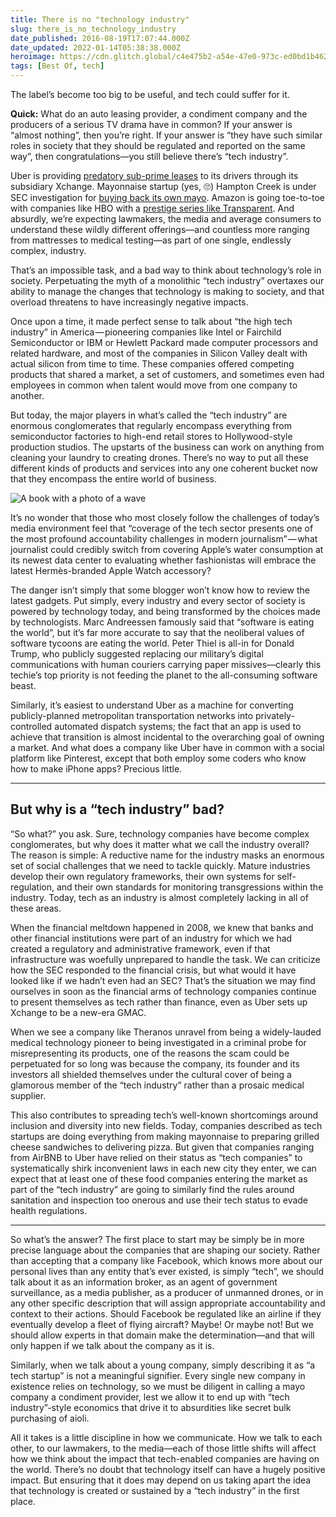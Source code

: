 ```yaml
---
title: There is no "technology industry"
slug: there_is_no_technology_industry
date_published: 2016-08-19T17:07:44.000Z
date_updated: 2022-01-14T05:38:38.000Z
heroimage: https://cdn.glitch.global/c4e475b2-a54e-47e0-973c-ed0bd1b46262/honeycomb.jpg?v=1669865590169
tags: [Best Of, tech]
---
```


The label’s become too big to be useful, and tech could suffer for it.

**Quick:** What do an auto leasing provider, a condiment company and the producers of a serious TV drama have in common? If your answer is “almost nothing”, then you’re right. If your answer is “they have such similar roles in society that they should be regulated and reported on the same way”, then congratulations—you still believe there’s “tech industry”.

Uber is providing [predatory sub-prime leases](http://www.bloomberg.com/news/articles/2016-05-31/inside-uber-s-auto-lease-machine-where-almost-anyone-can-get-a-car) to its drivers through its subsidiary Xchange. Mayonnaise startup (yes, 🙄) Hampton Creek is under SEC investigation for [buying back its own mayo](https://www.bloomberg.com/news/articles/2016-08-04/food-startup-ran-undercover-project-to-buy-up-its-own-products). Amazon is going toe-to-toe with companies like HBO with a [prestige series like Transparent](http://amzn.to/2bIkCrJ). And absurdly, we’re expecting lawmakers, the media and average consumers to understand these wildly different offerings—and countless more ranging from mattresses to medical testing—as part of one single, endlessly complex, industry.

That’s an impossible task, and a bad way to think about technology’s role in society. Perpetuating the myth of a monolithic “tech industry” overtaxes our ability to manage the changes that technology is making to society, and that overload threatens to have increasingly negative impacts.

Once upon a time, it made perfect sense to talk about “the high tech industry” in America — pioneering companies like Intel or Fairchild Semiconductor or IBM or Hewlett Packard made computer processors and related hardware, and most of the companies in Silicon Valley dealt with actual silicon from time to time. These companies offered competing products that shared a market, a set of customers, and sometimes even had employees in common when talent would move from one company to another.

But today, the major players in what’s called the “tech industry” are enormous conglomerates that regularly encompass everything from semiconductor factories to high-end retail stores to Hollywood-style production studios. The upstarts of the business can work on anything from cleaning your laundry to creating drones. There’s no way to put all these different kinds of products and services into any one coherent bucket now that they encompass the entire world of business.

![](https://cdn.glitch.global/c4e475b2-a54e-47e0-973c-ed0bd1b46262/bookwave.jpeg?v=1669865589846 "A book with a photo of a wave")

It’s no wonder that those who most closely follow the challenges of today’s media environment feel that “coverage of the tech sector presents one of the most profound accountability challenges in modern journalism” — what journalist could credibly switch from covering Apple’s water consumption at its newest data center to evaluating whether fashionistas will embrace the latest Hermès-branded Apple Watch accessory?

The danger isn’t simply that some blogger won’t know how to review the latest gadgets. Put simply, every industry and every sector of society is powered by technology today, and being transformed by the choices made by technologists. Marc Andreessen famously said that “software is eating the world”, but it’s far more accurate to say that the neoliberal values of software tycoons are eating the world. Peter Thiel is all-in for Donald Trump, who publicly suggested replacing our military’s digital communications with human couriers carrying paper missives—clearly this techie’s top priority is not feeding the planet to the all-consuming software beast.

Similarly, it’s easiest to understand Uber as a machine for converting publicly-planned metropolitan transportation networks into privately-controlled automated dispatch systems; the fact that an app is used to achieve that transition is almost incidental to the overarching goal of owning a market. And what does a company like Uber have in common with a social platform like Pinterest, except that both employ some coders who know how to make iPhone apps? Precious little.

---

## But why is a “tech industry” bad?

“So what?” you ask. Sure, technology companies have become complex conglomerates, but why does it matter what we call the industry overall? The reason is simple: A reductive name for the industry masks an enormous set of social challenges that we need to tackle quickly. Mature industries develop their own regulatory frameworks, their own systems for self-regulation, and their own standards for monitoring transgressions within the industry. Today, tech as an industry is almost completely lacking in all of these areas.

When the financial meltdown happened in 2008, we knew that banks and other financial institutions were part of an industry for which we had created a regulatory and administrative framework, even if that infrastructure was woefully unprepared to handle the task. We can criticize how the SEC responded to the financial crisis, but what would it have looked like if we hadn’t even had an SEC? That’s the situation we may find ourselves in soon as the financial arms of technology companies continue to present themselves as tech rather than finance, even as Uber sets up Xchange to be a new-era GMAC.

When we see a company like Theranos unravel from being a widely-lauded medical technology pioneer to being investigated in a criminal probe for misrepresenting its products, one of the reasons the scam could be perpetuated for so long was because the company, its founder and its investors all shielded themselves under the cultural cover of being a glamorous member of the “tech industry” rather than a prosaic medical supplier.

This also contributes to spreading tech’s well-known shortcomings around inclusion and diversity into new fields. Today, companies described as tech startups are doing everything from making mayonnaise to preparing grilled cheese sandwiches to delivering pizza. But given that companies ranging from AirBNB to Uber have relied on their status as “tech companies” to systematically shirk inconvenient laws in each new city they enter, we can expect that at least one of these food companies entering the market as part of the “tech industry” are going to similarly find the rules around sanitation and inspection too onerous and use their tech status to evade health regulations.

---

So what’s the answer? The first place to start may be simply be in more precise language about the companies that are shaping our society. Rather than accepting that a company like Facebook, which knows more about our personal lives than any entity that’s ever existed, is simply “tech”, we should talk about it as an information broker, as an agent of government surveillance, as a media publisher, as a producer of unmanned drones, or in any other specific description that will assign appropriate accountability and context to their actions. Should Facebook be regulated like an airline if they eventually develop a fleet of flying aircraft? Maybe! Or maybe not! But we should allow experts in that domain make the determination—and that will only happen if we talk about the company as it is.

Similarly, when we talk about a young company, simply describing it as “a tech startup” is not a meaningful signifier. Every single new company in existence relies on technology, so we must be diligent in calling a mayo company a condiment provider, lest we allow it to end up with “tech industry”-style economics that drive it to absurdities like secret bulk purchasing of aioli.

All it takes is a little discipline in how we communicate. How we talk to each other, to our lawmakers, to the media—each of those little shifts will affect how we think about the impact that tech-enabled companies are having on the world. There’s no doubt that technology itself can have a hugely positive impact. But ensuring that it does may depend on us taking apart the idea that technology is created or sustained by a “tech industry” in the first place.
